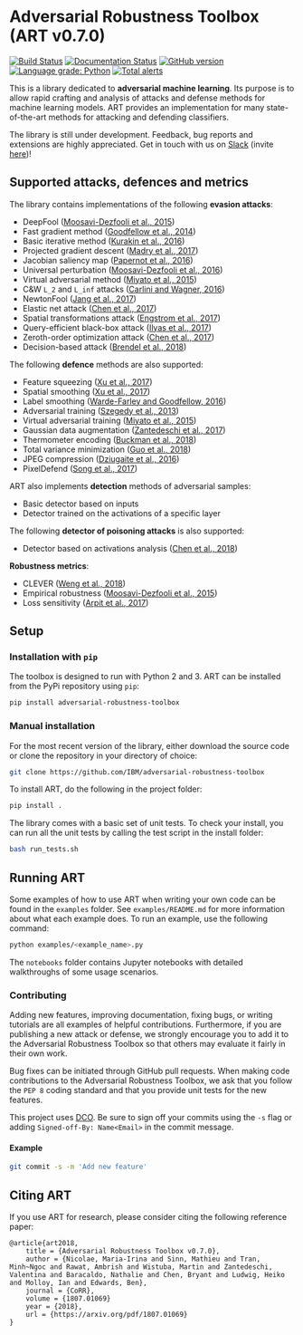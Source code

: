 # Adversarial Robustness Toolbox (ART v0.7.0)
[![Build Status](https://travis-ci.org/IBM/adversarial-robustness-toolbox.svg?branch=master)](https://travis-ci.org/IBM/adversarial-robustness-toolbox) [![Documentation Status](https://readthedocs.org/projects/adversarial-robustness-toolbox/badge/?version=latest)](http://adversarial-robustness-toolbox.readthedocs.io/en/latest/?badge=latest) [![GitHub version](https://badge.fury.io/gh/IBM%2Fadversarial-robustness-toolbox.svg)](https://badge.fury.io/gh/IBM%2Fadversarial-robustness-toolbox) [![Language grade: Python](https://img.shields.io/lgtm/grade/python/g/IBM/adversarial-robustness-toolbox.svg?logo=lgtm&logoWidth=18)](https://lgtm.com/projects/g/IBM/adversarial-robustness-toolbox/context:python) [![Total alerts](https://img.shields.io/lgtm/alerts/g/IBM/adversarial-robustness-toolbox.svg?logo=lgtm&logoWidth=18)](https://lgtm.com/projects/g/IBM/adversarial-robustness-toolbox/alerts/)

This is a library dedicated to **adversarial machine learning**. Its purpose is to allow rapid crafting and analysis of attacks and defense methods for machine learning models. ART provides an implementation for many state-of-the-art methods for attacking and defending classifiers.

The library is still under development. Feedback, bug reports and extensions are highly appreciated. Get in touch with us on [Slack](https://ibm-art.slack.com) (invite [here](https://join.slack.com/t/ibm-art/shared_invite/enQtMzkyOTkyODE4NzM4LTlkMWY3MzgyZDA4ZDdiNzUzY2NhMjc5YmFhZTYzZGYwNDM4YTE1ODhhNDYyNmFlMGFjNWY4ODgyM2EwYTFjYTc))!

## Supported attacks, defences and metrics

The library contains implementations of the following **evasion attacks**:
* DeepFool ([Moosavi-Dezfooli et al., 2015](https://arxiv.org/abs/1511.04599))
* Fast gradient method ([Goodfellow et al., 2014](https://arxiv.org/abs/1412.6572))
* Basic iterative method ([Kurakin et al., 2016](https://arxiv.org/abs/1607.02533))
* Projected gradient descent ([Madry et al., 2017](https://arxiv.org/abs/1706.06083))
* Jacobian saliency map ([Papernot et al., 2016](https://arxiv.org/abs/1511.07528))
* Universal perturbation ([Moosavi-Dezfooli et al., 2016](https://arxiv.org/abs/1610.08401))
* Virtual adversarial method ([Miyato et al., 2015](https://arxiv.org/abs/1507.00677))
* C&amp;W `L_2` and `L_inf` attacks ([Carlini and Wagner, 2016](https://arxiv.org/abs/1608.04644))
* NewtonFool ([Jang et al., 2017](http://doi.acm.org/10.1145/3134600.3134635))
* Elastic net attack ([Chen et al., 2017](https://arxiv.org/abs/1709.04114))
* Spatial transformations attack ([Engstrom et al., 2017](https://arxiv.org/abs/1712.02779))
* Query-efficient black-box attack ([Ilyas et al., 2017](https://arxiv.org/abs/1712.07113))
* Zeroth-order optimization attack ([Chen et al., 2017](https://arxiv.org/abs/1708.03999))
* Decision-based attack ([Brendel et al., 2018](https://arxiv.org/abs/1712.04248))

The following **defence** methods are also supported:
* Feature squeezing ([Xu et al., 2017](http://arxiv.org/abs/1704.01155))
* Spatial smoothing ([Xu et al., 2017](http://arxiv.org/abs/1704.01155))
* Label smoothing ([Warde-Farley and Goodfellow, 2016](https://pdfs.semanticscholar.org/b5ec/486044c6218dd41b17d8bba502b32a12b91a.pdf))
* Adversarial training ([Szegedy et al., 2013](http://arxiv.org/abs/1312.6199))
* Virtual adversarial training ([Miyato et al., 2015](https://arxiv.org/abs/1507.00677))
* Gaussian data augmentation ([Zantedeschi et al., 2017](https://arxiv.org/abs/1707.06728))
* Thermometer encoding ([Buckman et al., 2018](https://openreview.net/forum?id=S18Su--CW))
* Total variance minimization ([Guo et al., 2018](https://openreview.net/forum?id=SyJ7ClWCb))
* JPEG compression ([Dziugaite et al., 2016](https://arxiv.org/abs/1608.00853))
* PixelDefend ([Song et al., 2017](https://arxiv.org/abs/1710.10766))

ART also implements **detection** methods of adversarial samples:
* Basic detector based on inputs
* Detector trained on the activations of a specific layer

The following **detector of poisoning attacks** is also supported:
* Detector based on activations analysis ([Chen et al., 2018](https://arxiv.org/abs/1811.03728))

**Robustness metrics**:
* CLEVER ([Weng et al., 2018](https://arxiv.org/abs/1801.10578))
* Empirical robustness ([Moosavi-Dezfooli et al., 2015](https://arxiv.org/abs/1511.04599))
* Loss sensitivity ([Arpit et al., 2017](https://arxiv.org/abs/1706.05394))

## Setup

### Installation with `pip`

The toolbox is designed to run with Python 2 and 3.
ART can be installed from the PyPi repository using `pip`:

```bash
pip install adversarial-robustness-toolbox
```

### Manual installation

For the most recent version of the library, either download the source code or clone the repository in your directory of choice:

```bash
git clone https://github.com/IBM/adversarial-robustness-toolbox
```

To install ART, do the following in the project folder:
```bash
pip install .
```

The library comes with a basic set of unit tests. To check your install, you can run all the unit tests by calling the test script in the install folder:

```bash
bash run_tests.sh
```

## Running ART

Some examples of how to use ART when writing your own code can be found in the `examples` folder. See `examples/README.md` for more information about what each example does. To run an example, use the following command:
```bash
python examples/<example_name>.py
```

The `notebooks` folder contains Jupyter notebooks with detailed walkthroughs of some usage scenarios. 

### Contributing

Adding new features, improving documentation, fixing bugs, or writing tutorials are all examples of helpful contributions. Furthermore, if you are publishing a new attack or defense, we strongly encourage you to add it to the Adversarial Robustness Toolbox so that others may evaluate it fairly in their own work.

Bug fixes can be initiated through GitHub pull requests. When making code contributions to the Adversarial Robustness Toolbox, we ask that you follow the `PEP 8` coding standard and that you provide unit tests for the new features.

This project uses [DCO](https://developercertificate.org/). Be sure to sign off your commits using the `-s` flag or adding `Signed-off-By: Name<Email>` in the commit message.

#### Example

```bash
git commit -s -m 'Add new feature'
```

## Citing ART

If you use ART for research, please consider citing the following reference paper:
```
@article{art2018,
    title = {Adversarial Robustness Toolbox v0.7.0},
    author = {Nicolae, Maria-Irina and Sinn, Mathieu and Tran, Minh~Ngoc and Rawat, Ambrish and Wistuba, Martin and Zantedeschi, Valentina and Baracaldo, Nathalie and Chen, Bryant and Ludwig, Heiko and Molloy, Ian and Edwards, Ben},
    journal = {CoRR},
    volume = {1807.01069}
    year = {2018},
    url = {https://arxiv.org/pdf/1807.01069}
}
```
